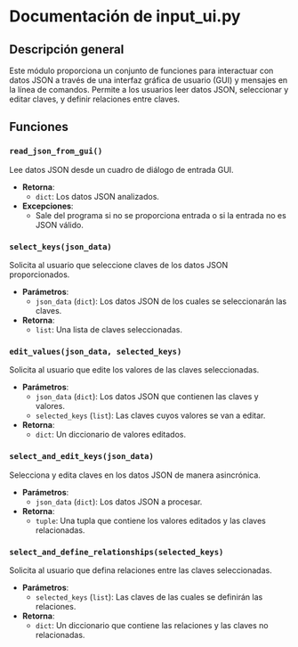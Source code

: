 # Documentación de input_ui.py

## Descripción general
Este módulo proporciona un conjunto de funciones para interactuar con datos JSON a través de una interfaz gráfica de usuario (GUI) y mensajes en la línea de comandos. Permite a los usuarios leer datos JSON, seleccionar y editar claves, y definir relaciones entre claves.

## Funciones

### `read_json_from_gui()`
Lee datos JSON desde un cuadro de diálogo de entrada GUI.

- **Retorna**: 
  - `dict`: Los datos JSON analizados.
- **Excepciones**:
  - Sale del programa si no se proporciona entrada o si la entrada no es JSON válido.

### `select_keys(json_data)`
Solicita al usuario que seleccione claves de los datos JSON proporcionados.

- **Parámetros**:
  - `json_data` (`dict`): Los datos JSON de los cuales se seleccionarán las claves.
- **Retorna**:
  - `list`: Una lista de claves seleccionadas.

### `edit_values(json_data, selected_keys)`
Solicita al usuario que edite los valores de las claves seleccionadas.

- **Parámetros**:
  - `json_data` (`dict`): Los datos JSON que contienen las claves y valores.
  - `selected_keys` (`list`): Las claves cuyos valores se van a editar.
- **Retorna**:
  - `dict`: Un diccionario de valores editados.

### `select_and_edit_keys(json_data)`
Selecciona y edita claves en los datos JSON de manera asincrónica.

- **Parámetros**:
  - `json_data` (`dict`): Los datos JSON a procesar.
- **Retorna**:
  - `tuple`: Una tupla que contiene los valores editados y las claves relacionadas.

### `select_and_define_relationships(selected_keys)`
Solicita al usuario que defina relaciones entre las claves seleccionadas.

- **Parámetros**:
  - `selected_keys` (`list`): Las claves de las cuales se definirán las relaciones.
- **Retorna**:
  - `dict`: Un diccionario que contiene las relaciones y las claves no relacionadas.
